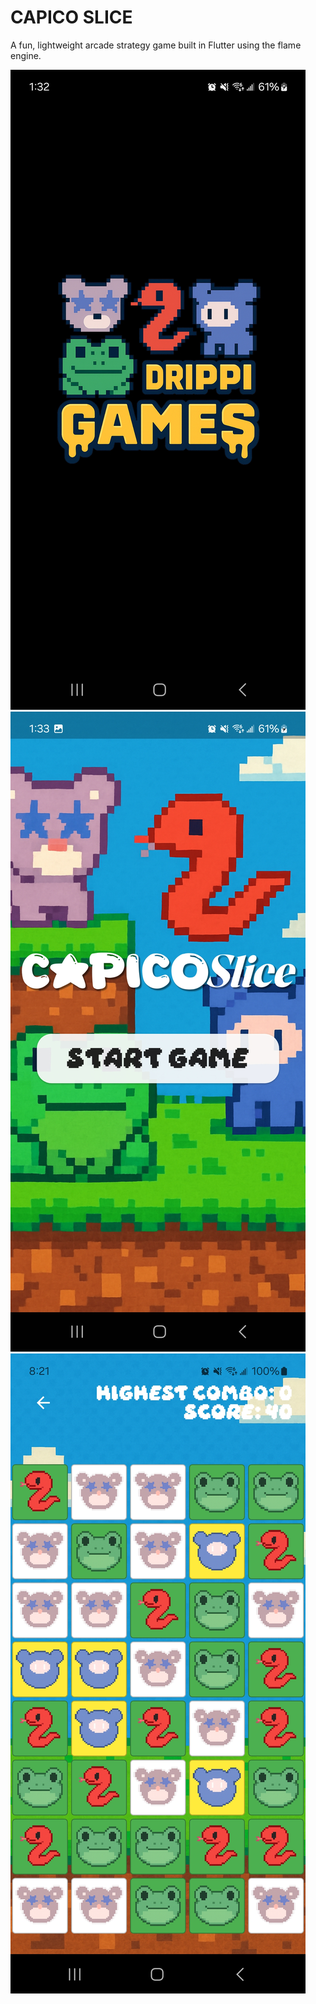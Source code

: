 # CAPICO SLICE 

A fun, lightweight arcade strategy game built in Flutter using the flame engine.

![1](https://github.com/jinine/capico_slice/blob/main/assets/logo.jpg)
![2](https://github.com/jinine/capico_slice/blob/main/assets/home.jpg)
![3](https://github.com/jinine/capico_slice/blob/main/assets/gamescreen.jpg)

